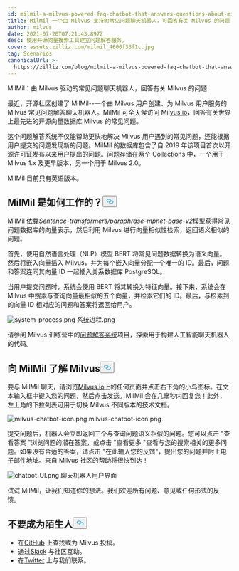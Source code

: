 ```yaml
---
id: milmil-a-milvus-powered-faq-chatbot-that-answers-questions-about-milvus.md
title: MilMil 一个由 Milvus 支持的常见问题聊天机器人，可回答有关 Milvus 的问题
author: milvus
date: 2021-07-20T07:21:43.897Z
desc: 使用开源向量搜索工具建立问题解答服务。
cover: assets.zilliz.com/milmil_4600f33f1c.jpg
tag: Scenarios
canonicalUrl: >-
  https://zilliz.com/blog/milmil-a-milvus-powered-faq-chatbot-that-answers-questions-about-milvus
---
```

<custom-h1>MilMil：由 Milvus 驱动的常见问题聊天机器人，回答有关 Milvus 的问题</custom-h1><p>最近，开源社区创建了 MilMil--一个由 Milvus 用户创建、为 Milvus 用户服务的 Milvus 常见问题解答聊天机器人。MilMil 可全天候访问 Mil<a href="https://milvus.io/">vus.io</a>，回答有关世界上最先进的开源向量数据库 Milvus 的常见问题。</p>
<p>这个问题解答系统不仅能帮助更快地解决 Milvus 用户遇到的常见问题，还能根据用户提交的问题发现新的问题。MilMil 的数据库包含了自 2019 年该项目首次以开源许可证发布以来用户提出的问题。问题存储在两个 Collections 中，一个用于 Milvus 1.x 及更早版本，另一个用于 Milvus 2.0。</p>
<p>MilMil 目前只有英语版本。</p>
<h2 id="How-does-MilMil-work" class="common-anchor-header">MilMil 是如何工作的？<button data-href="#How-does-MilMil-work" class="anchor-icon" translate="no">
      <svg translate="no"
        aria-hidden="true"
        focusable="false"
        height="20"
        version="1.1"
        viewBox="0 0 16 16"
        width="16"
      >
        <path
          fill="#0092E4"
          fill-rule="evenodd"
          d="M4 9h1v1H4c-1.5 0-3-1.69-3-3.5S2.55 3 4 3h4c1.45 0 3 1.69 3 3.5 0 1.41-.91 2.72-2 3.25V8.59c.58-.45 1-1.27 1-2.09C10 5.22 8.98 4 8 4H4c-.98 0-2 1.22-2 2.5S3 9 4 9zm9-3h-1v1h1c1 0 2 1.22 2 2.5S13.98 12 13 12H9c-.98 0-2-1.22-2-2.5 0-.83.42-1.64 1-2.09V6.25c-1.09.53-2 1.84-2 3.25C6 11.31 7.55 13 9 13h4c1.45 0 3-1.69 3-3.5S14.5 6 13 6z"
        ></path>
      </svg>
    </button></h2><p>MilMil 依靠<em>Sentence-transformers/paraphrase-mpnet-base-v2</em>模型获得常见问题数据库的向量表示，然后利用 Milvus 进行向量相似性检索，返回语义相似的问题。</p>
<p>首先，使用自然语言处理（NLP）模型 BERT 将常见问题数据转换为语义向量。然后将嵌入向量插入 Milvus，并为每个嵌入向量分配一个唯一的 ID。最后，问题和答案连同其向量 ID 一起插入关系数据库 PostgreSQL。</p>
<p>当用户提交问题时，系统会使用 BERT 将其转换为特征向量。接下来，系统会在 Milvus 中搜索与查询向量最相似的五个向量，并检索它们的 ID。最后，与检索到的向量 ID 相对应的问题和答案将返回给用户。</p>
<p>
  
   <span class="img-wrapper"> <img translate="no" src="https://assets.zilliz.com/system_process_dca67a80a6.png" alt="system-process.png" class="doc-image" id="system-process.png" />
   </span> <span class="img-wrapper"> <span>系统进程.png</span> </span></p>
<p>请参阅 Milvus 训练营中的<a href="https://github.com/milvus-io/bootcamp/tree/master/solutions/question_answering_system">问题解答系统</a>项目，探索用于构建人工智能聊天机器人的代码。</p>
<h2 id="Ask-MilMil-about-Milvus" class="common-anchor-header">向 MilMil 了解 Milvus<button data-href="#Ask-MilMil-about-Milvus" class="anchor-icon" translate="no">
      <svg translate="no"
        aria-hidden="true"
        focusable="false"
        height="20"
        version="1.1"
        viewBox="0 0 16 16"
        width="16"
      >
        <path
          fill="#0092E4"
          fill-rule="evenodd"
          d="M4 9h1v1H4c-1.5 0-3-1.69-3-3.5S2.55 3 4 3h4c1.45 0 3 1.69 3 3.5 0 1.41-.91 2.72-2 3.25V8.59c.58-.45 1-1.27 1-2.09C10 5.22 8.98 4 8 4H4c-.98 0-2 1.22-2 2.5S3 9 4 9zm9-3h-1v1h1c1 0 2 1.22 2 2.5S13.98 12 13 12H9c-.98 0-2-1.22-2-2.5 0-.83.42-1.64 1-2.09V6.25c-1.09.53-2 1.84-2 3.25C6 11.31 7.55 13 9 13h4c1.45 0 3-1.69 3-3.5S14.5 6 13 6z"
        ></path>
      </svg>
    </button></h2><p>要与 MilMil 聊天，请浏览<a href="https://milvus.io/">Milvus.io</a>上的任何页面并点击右下角的小鸟图标。在文本输入框中键入您的问题，然后点击发送。MilMil 会在几毫秒内回复您！此外，左上角的下拉列表可用于切换 Milvus 不同版本的技术文档。</p>
<p>
  
   <span class="img-wrapper"> <img translate="no" src="https://assets.zilliz.com/milvus_chatbot_icon_f3c25708ca.png" alt="milvus-chatbot-icon.png" class="doc-image" id="milvus-chatbot-icon.png" />
   </span> <span class="img-wrapper"> <span>milvus-chatbot-icon.png</span> </span></p>
<p>提交问题后，机器人会立即返回三个与查询问题语义相似的问题。您可以点击 "查看答案 "浏览问题的潜在答案，或点击 "查看更多 "查看与您的搜索相关的更多问题。如果没有合适的答案，请点击 "在此输入您的反馈"，提出您的问题并附上电子邮件地址。来自 Milvus 社区的帮助将很快到达！</p>
<p>
  
   <span class="img-wrapper"> <img translate="no" src="https://assets.zilliz.com/chatbot_UI_0f4a7655d4.png" alt="chatbot_UI.png" class="doc-image" id="chatbot_ui.png" />
   </span> <span class="img-wrapper"> <span>聊天机器人用户界面</span> </span></p>
<p>试试 MilMil，让我们知道你的想法。我们欢迎所有问题、意见或任何形式的反馈。</p>
<h2 id="Dont-be-a-stranger" class="common-anchor-header">不要成为陌生人<button data-href="#Dont-be-a-stranger" class="anchor-icon" translate="no">
      <svg translate="no"
        aria-hidden="true"
        focusable="false"
        height="20"
        version="1.1"
        viewBox="0 0 16 16"
        width="16"
      >
        <path
          fill="#0092E4"
          fill-rule="evenodd"
          d="M4 9h1v1H4c-1.5 0-3-1.69-3-3.5S2.55 3 4 3h4c1.45 0 3 1.69 3 3.5 0 1.41-.91 2.72-2 3.25V8.59c.58-.45 1-1.27 1-2.09C10 5.22 8.98 4 8 4H4c-.98 0-2 1.22-2 2.5S3 9 4 9zm9-3h-1v1h1c1 0 2 1.22 2 2.5S13.98 12 13 12H9c-.98 0-2-1.22-2-2.5 0-.83.42-1.64 1-2.09V6.25c-1.09.53-2 1.84-2 3.25C6 11.31 7.55 13 9 13h4c1.45 0 3-1.69 3-3.5S14.5 6 13 6z"
        ></path>
      </svg>
    </button></h2><ul>
<li>在<a href="https://github.com/milvus-io/milvus/">GitHub</a> 上查找或为 Milvus 投稿。</li>
<li>通过<a href="https://join.slack.com/t/milvusio/shared_invite/zt-e0u4qu3k-bI2GDNys3ZqX1YCJ9OM~GQ">Slack</a> 与社区互动。</li>
<li>在<a href="https://twitter.com/milvusio">Twitter</a> 上与我们联系。</li>
</ul>
